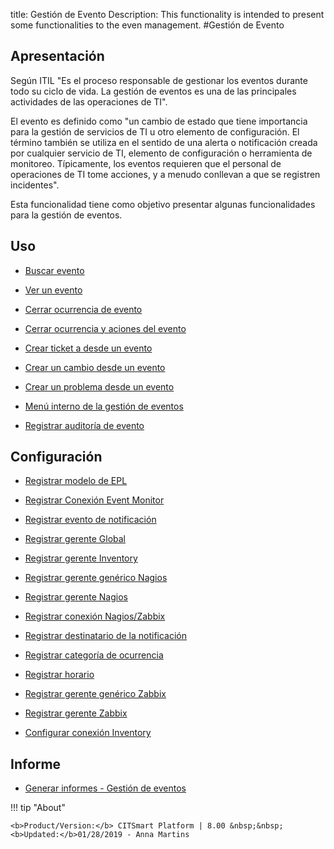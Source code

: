 title: Gestión de Evento
Description: This functionality is intended to present some functionalities to the even management.
#Gestión de Evento

Apresentación
----------------

Según ITIL "Es el proceso responsable de gestionar los eventos durante todo su ciclo de vida. La gestión de eventos es una de las principales actividades de las operaciones de TI".

El evento es definido como "un cambio de estado que tiene importancia para la gestión de servicios de TI u otro elemento de configuración. El término también se utiliza en el sentido de una alerta o notificación creada por cualquier servicio de TI, elemento de configuración o herramienta de monitoreo. Típicamente, los eventos requieren que el personal de operaciones de TI tome acciones, y a menudo conllevan a que se registren incidentes".

Esta funcionalidad tiene como objetivo presentar algunas funcionalidades para la gestión de eventos.

Uso
-------

- [Buscar evento](/es-es/citsmart-platform-8/processes/event/use/search-event.html)

- [Ver un evento](/es-es/citsmart-platform-8/processes/event/use/view-event.html)

- [Cerrar ocurrencia de evento](/es-es/citsmart-platform-8/processes/event/use/close-event-occurrence.html)

- [Cerrar ocurrencia y aciones del evento](/es-es/citsmart-platform-8/processes/event/use/close-occurences-and-actions.html)

- [Crear ticket a desde un evento](/es-es/citsmart-platform-8/processes/event/use/create-ticket-from-an-event.html)

- [Crear un cambio desde un evento](/es-es/citsmart-platform-8/processes/event/use/create-change-from-an-event.html)

- [Crear un problema desde un evento](/es-es/citsmart-platform-8/processes/event/use/create-a-problem-from-an-event.html)

- [Menú interno de la gestión de eventos](/es-es/citsmart-platform-8/processes/event/use/internal-menu-of-event.html)

- [Registrar auditoría de evento](/es-es/citsmart-platform-8/processes/event/use/register-event-audit.html)

Configuración
-----------------

- [Registrar modelo de EPL](/es-es/citsmart-platform-8/processes/event/configuration/register-epl-template.html)

- [Registrar Conexión Event Monitor](/es-es/citsmart-platform-8/processes/event/configuration/register-event-monitor-connection.html)

- [Registrar evento de notificación](/es-es/citsmart-platform-8/processes/event/configuration/register-event-notification.html)

- [Registrar gerente Global](/es-es/citsmart-platform-8/processes/event/configuration/register-global-manager.html)

- [Registrar gerente Inventory](/es-es/citsmart-platform-8/processes/event/configuration/register-inventory-manager.html)

- [Registrar gerente genérico Nagios](/es-es/citsmart-platform-8/processes/event/configuration/register-nagios-generic-manager.html)

- [Registrar gerente Nagios](/es-es/citsmart-platform-8/processes/event/configuration/register-nagios-manager.html)

- [Registrar conexión Nagios/Zabbix](/es-es/citsmart-platform-8/processes/event/configuration/register-nagios-zabbix-connection.html)

- [Registrar destinatario de la notificación](/es-es/citsmart-platform-8/processes/event/configuration/register-notification-recipient.html)

- [Registrar categoría de ocurrencia](/es-es/citsmart-platform-8/processes/event/configuration/register-occurence-category.html)

- [Registrar horario](/es-es/citsmart-platform-8/processes/event/configuration/register-time.html)

- [Registrar gerente genérico Zabbix](/es-es/citsmart-platform-8/processes/event/configuration/register-zabbix-generic-manager.html)

- [Registrar gerente Zabbix](/es-es/citsmart-platform-8/processes/event/configuration/register-zabbix-manager.html)

- [Configurar conexión Inventory](/es-es/citsmart-platform-8/processes/event/configuration/set-inventory-connection.html)

Informe
-----------

- [Generar informes - Gestión de eventos](/es-es/citsmart-platform-8/processes/event/configuration/generate-reports-event-management.html)


!!! tip "About"

    <b>Product/Version:</b> CITSmart Platform | 8.00 &nbsp;&nbsp;
    <b>Updated:</b>01/28/2019 - Anna Martins

